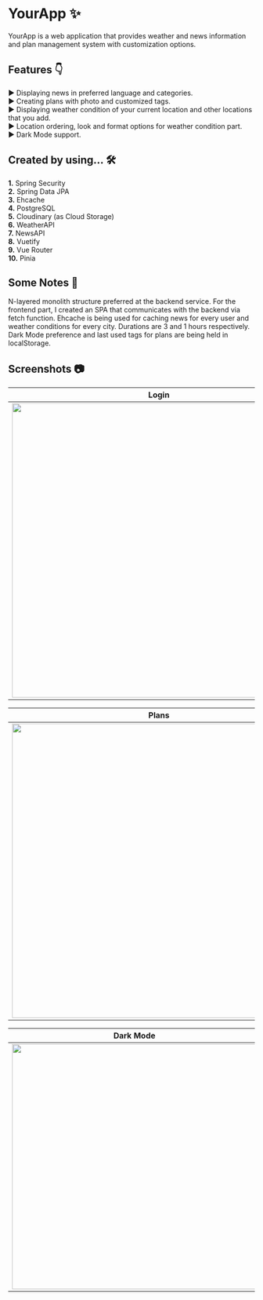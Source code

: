 # YourApp ✨

YourApp is a web application that provides weather and news information and plan management system with customization options.

## Features 👇

► Displaying news in preferred language and categories.<br/>
► Creating plans with photo and customized tags.<br/>
► Displaying weather condition of your current location and other locations that you add.<br/>
► Location ordering, look and format options for weather condition part.<br/>
► Dark Mode support.<br/>

## Created by using... 🛠

**1.** Spring Security<br/>
**2.** Spring Data JPA<br/>
**3.** Ehcache<br/>
**4.** PostgreSQL<br/>
**5.** Cloudinary (as Cloud Storage)<br/>
**6.** WeatherAPI<br/>
**7.** NewsAPI<br/>
**8.** Vuetify<br/>
**9.** Vue Router<br/>
**10.** Pinia<br/>

## Some Notes 📝

N-layered monolith structure preferred at the backend service. For the frontend part, I created an SPA that communicates with the backend via fetch function. 
Ehcache is being used for caching news for every user and weather conditions for every city. Durations are 3 and 1 hours respectively. 
Dark Mode preference and last used tags for plans are being held in localStorage.

## Screenshots 📷

| Login | News |
| ------------- | ------------- |
| <img src="https://github.com/BurakAndarman/spring-vue-demo/assets/86152924/88794912-c834-410f-86e9-d653580dc238" width="600px"> | <img src="https://github.com/BurakAndarman/spring-vue-demo/assets/86152924/cd7aaad7-a5bf-4170-ae62-a55ced8c071f" width="600px"> |

| Plans | Weather |
| ------------- | ------------- |
| <img src="https://github.com/BurakAndarman/spring-vue-demo/assets/86152924/1e967e6e-d146-450e-b794-d335eaea9654" width="600px"> | <img src="https://github.com/BurakAndarman/spring-vue-demo/assets/86152924/1822680a-a869-43c3-86f3-4fd162274a2e" width="600px"> |

| Dark Mode |
| ------------- |
| <img src="https://github.com/BurakAndarman/spring-vue-demo/assets/86152924/173c4720-cc0f-4f7e-9f72-5a652f725faf" width="500px"> |
